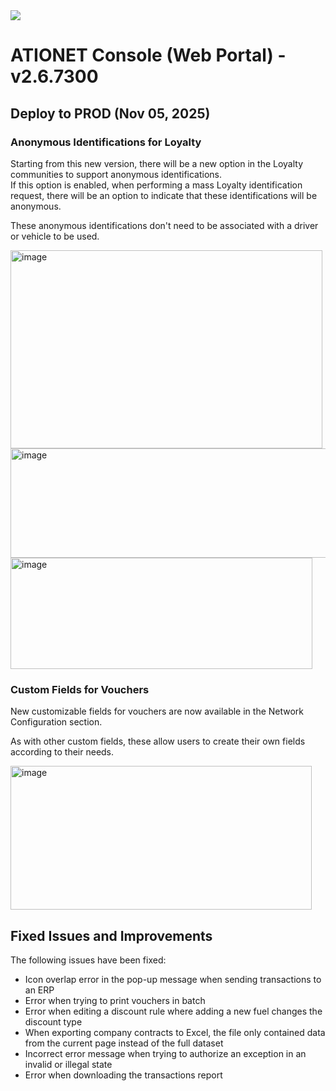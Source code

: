 <img src="https://github.com/Ationet/ationetdocs/raw/master/Content/Images/ATIOnetLogo_250x70.png" />
</p>

# ATIONET Console (Web Portal) - v2.6.7300

## Deploy to PROD (Nov 05, 2025)

### Anonymous Identifications for Loyalty

Starting from this new version, there will be a new option in the Loyalty communities to support anonymous identifications.  
If this option is enabled, when performing a mass Loyalty identification request, there will be an option to indicate that these identifications will be anonymous.

These anonymous identifications don't need to be associated with a driver or vehicle to be used.

<img width="499" height="317" alt="image" src="https://github.com/user-attachments/assets/b14dc422-986b-4149-b094-9aa32eddc760" />

<img width="770" height="175" alt="image" src="https://github.com/user-attachments/assets/aeb9c9b4-44ea-4479-99f2-9d5b0ec7635d" />

<img width="483" height="178" alt="image" src="https://github.com/user-attachments/assets/c05ab5f1-fe09-45f3-9e8b-f7726e4f83bf" />


### Custom Fields for Vouchers

New customizable fields for vouchers are now available in the Network Configuration section.

As with other custom fields, these allow users to create their own fields according to their needs.

<img width="482" height="230" alt="image" src="https://github.com/user-attachments/assets/ef308629-d1d7-4581-bffe-90cdc9080347" />


## Fixed Issues and Improvements  
The following issues have been fixed:  
- Icon overlap error in the pop-up message when sending transactions to an ERP  
- Error when trying to print vouchers in batch  
- Error when editing a discount rule where adding a new fuel changes the discount type  
- When exporting company contracts to Excel, the file only contained data from the current page instead of the full dataset  
- Incorrect error message when trying to authorize an exception in an invalid or illegal state  
- Error when downloading the transactions report  
